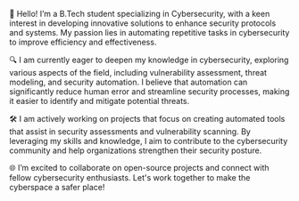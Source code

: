 👋 Hello! I’m a B.Tech student specializing in Cybersecurity, with a keen interest in developing innovative solutions to enhance security protocols and systems.
My passion lies in automating repetitive tasks in cybersecurity to improve efficiency and effectiveness.

🔍 I am currently eager to deepen my knowledge in cybersecurity, exploring various aspects of the field, including vulnerability assessment, threat modeling, and security automation.
I believe that automation can significantly reduce human error and streamline security processes, making it easier to identify and mitigate potential threats.

🛠️ I am actively working on projects that focus on creating automated tools that assist in security assessments and vulnerability scanning.
By leveraging my skills and knowledge, I aim to contribute to the cybersecurity community and help organizations strengthen their security posture.

🌐 I’m excited to collaborate on open-source projects and connect with fellow cybersecurity enthusiasts.
Let's work together to make the cyberspace a safer place!
